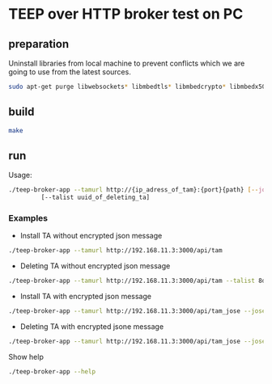 # TEEP over HTTP broker test on PC

## preparation

Uninstall libraries from local machine to prevent conflicts
which we are going to use from the latest sources.

```bash
sudo apt-get purge libwebsockets* libmbedtls* libmbedcrypto* libmbedx509*
```

## build

```bash
make
```

## run

Usage:
```sh
./teep-broker-app --tamurl http://{ip_adress_of_tam}:{port}{path} [--jose]  
         [--talist uuid_of_deleting_ta]
```

### Examples

* Install TA without encrypted json message
```bash
./teep-broker-app --tamurl http://192.168.11.3:3000/api/tam
```

* Deleting TA without encrypted json message
```bash
./teep-broker-app --tamurl http://192.168.11.3:3000/api/tam --talist 8d82573a-926d-4754-9353-32dc29997f74
```

* Install TA with encrypted json message
```bash
./teep-broker-app --tamurl http://192.168.11.3:3000/api/tam_jose --jose
```

* Deleting TA with encrypted jsone message
```bash
./teep-broker-app --tamurl http://192.168.11.3:3000/api/tam_jose --jose --talist 8d82573a-926d-4754-9353-32dc29997f74
```

Show help
```bash
./teep-broker-app --help
```
